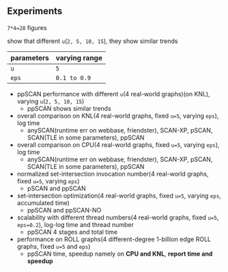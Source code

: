 ## Experiments

`7*4=28` figures

show that different `u`(`2, 5, 10, 15`), they show similar trends

parameters | varying range
--- | ---
`u` | `5`
`eps` | `0.1 to 0.9`

* ppSCAN performance with different `u`(4 real-world graphs)(on KNL), varying `u`(`2, 5, 10, 15`)
    * ppSCAN shows similar trends
* overall comparison on KNL(4 real-world graphs, fixed `u=5`, varying `eps`), log time
  * anySCAN(runtime err on webbase, friendster), SCAN-XP, pSCAN, SCAN(TLE in some parameters), ppSCAN
* overall comparison on CPU(4 real-world graphs, fixed `u=5`, varying `eps`), log time
  * anySCAN(runtime err on webbase, friendster), SCAN-XP, pSCAN, SCAN(TLE in some parameters), ppSCAN
* normalized set-intersection invocation number(4 real-world graphs, fixed `u=5`, varying `eps`)
  * pSCAN and ppSCAN
* set-intersection optimization(4 real-world graphs, fixed `u=5`, varying `eps`, accumulated time)
  * ppSCAN and ppSCAN-NO
* scalability with different thread numbers(4 real-world graphs, fixed `u=5`, `eps=0.2`), log-log time and thread number
  * ppSCAN 4 stages and total time
* performance on ROLL graphs(4 different-degree 1-billion edge ROLL graphs, fixed `u=5` and `eps`)
  * ppSCAN time, speedup namely on **CPU and KNL**, **report time and speedup**
